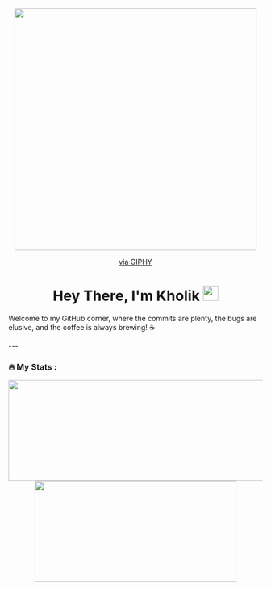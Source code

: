 <div id="header" align="center">
<!--   <img src="https://media.giphy.com/media/M9gbBd9nbDrOTu1Mqx/giphy.gif" width="100"/> -->
  <img src="https://giphy.com/embed/u2pmTWUi0MXjyrMaVj" width="480" height="480" frameBorder="0" class="giphy-embed" allowFullScreen /><p><a href="https://giphy.com/gifs/CapgeminiIndia-coding-techchallenge2020-techchallenge-u2pmTWUi0MXjyrMaVj">via GIPHY</a></p>
</div>

<h1 align="center">
  Hey There, I'm Kholik
  <img src="https://media.giphy.com/media/hvRJCLFzcasrR4ia7z/giphy.gif" width="30px"/>
</h1>
<p>
  Welcome to my GitHub corner, where the commits are plenty, the bugs are elusive, and the coffee is always brewing! ☕
</p>
---

### :fire: My Stats :
<p align="center">
  <img width="600" height="200" src="https://github-readme-stats.vercel.app/api?username=Kholik-Muzaki&show_icons=true&theme=vision-friendly-dark">
  <img width="400" height="200" src="https://github-readme-stats.vercel.app/api/top-langs/?username=Kholik-Muzaki&size_weight=0.15&count_weight=0.5&layout=compact&theme=vision-friendly-dark">
</p>
 


<div id="header" align="center">
  <img src="https://komarev.com/ghpvc/?username=Kholik-Muzaki&style=for-the-badge&color=orange" alt=""/>
</div>
